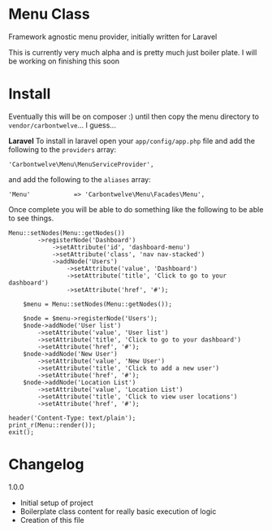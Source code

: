 Menu Class
====

Framework agnostic menu provider, initially written for Laravel

This is currently very much alpha and is pretty much just boiler plate. I will be working on finishing this soon

Install
====

Eventually this will be on composer :) until then copy the menu directory to `vendor/carbontwelve`... I guess...

**Laravel** To install in laravel open your `app/config/app.php` file and add the following to the `providers` array:

    'Carbontwelve\Menu\MenuServiceProvider',

and add the following to the `aliases` array:

    'Menu'            => 'Carbontwelve\Menu\Facades\Menu',

Once complete you will be able to do something like the following to be able to see things.

    Menu::setNodes(Menu::getNodes())
            ->registerNode('Dashboard')
                ->setAttribute('id', 'dashboard-menu')
                ->setAttribute('class', 'nav nav-stacked')
                ->addNode('Users')
                    ->setAttribute('value', 'Dashboard')
                    ->setAttribute('title', 'Click to go to your dashboard')
                    ->setAttribute('href', '#');

        $menu = Menu::setNodes(Menu::getNodes());

        $node = $menu->registerNode('Users');
        $node->addNode('User list')
            ->setAttribute('value', 'User list')
            ->setAttribute('title', 'Click to go to your dashboard')
            ->setAttribute('href', '#');
        $node->addNode('New User')
            ->setAttribute('value', 'New User')
            ->setAttribute('title', 'Click to add a new user')
            ->setAttribute('href', '#');
        $node->addNode('Location List')
            ->setAttribute('value', 'Location List')
            ->setAttribute('title', 'Click to view user locations')
            ->setAttribute('href', '#');

    header('Content-Type: text/plain');
    print_r(Menu::render());
    exit();

Changelog
====

1.0.0
  - Initial setup of project
  - Boilerplate class content for really basic execution of logic
  - Creation of this file